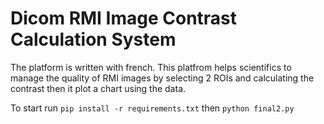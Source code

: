 # Dicom RMI Image Contrast Calculation System
The platform is written with french. 
This platfrom helps scientifics to manage the quality of RMI images by selecting 2 ROIs and calculating the contrast then it plot a chart using the data.


To start run 
`pip install -r requirements.txt`
then 
`python final2.py`
